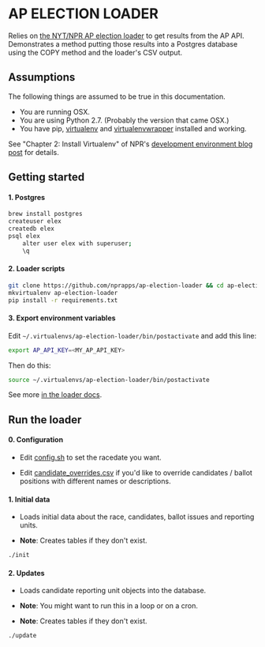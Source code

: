 # AP ELECTION LOADER
Relies on [the NYT/NPR AP election loader]() to get results from the AP API. Demonstrates a method putting those results into a Postgres database using the COPY method and the loader's CSV output.

## Assumptions
The following things are assumed to be true in this documentation.

* You are running OSX.
* You are using Python 2.7. (Probably the version that came OSX.)
* You have pip, [virtualenv](https://pypi.python.org/pypi/virtualenv) and [virtualenvwrapper](https://pypi.python.org/pypi/virtualenvwrapper) installed and working.

See "Chapter 2: Install Virtualenv" of NPR's [development environment blog post](http://blog.apps.npr.org/2013/06/06/how-to-setup-a-developers-environment.html) for details.

## Getting started

#### 1. Postgres
```bash
brew install postgres
createuser elex
createdb elex
psql elex
    alter user elex with superuser;
    \q
```

#### 2. Loader scripts
```bash
git clone https://github.com/nprapps/ap-election-loader && cd ap-election-loader
mkvirtualenv ap-election-loader
pip install -r requirements.txt
```

#### 3. Export environment variables
Edit `~/.virtualenvs/ap-election-loader/bin/postactivate` and add this line:

```bash
export AP_API_KEY=<MY_AP_API_KEY>
```

Then do this:

```bash
source ~/.virtualenvs/ap-election-loader/bin/postactivate
```

See more [in the loader docs]().

## Run the loader

#### 0. Configuration
* Edit [config.sh](https://github.com/newsdev/ap-election-loader/blob/master/config.sh) to set the racedate you want.

* Edit [candidate_overrides.csv](https://github.com/newsdev/ap-election-loader/blob/master/candidate_overrides.csv) if you'd like to override candidates / ballot positions with different names or descriptions.

#### 1. Initial data
* Loads initial data about the race, candidates, ballot issues and reporting units.

* **Note**: Creates tables if they don't exist.
```bash
./init
```

#### 2. Updates
* Loads candidate reporting unit objects into the database.

* **Note**: You might want to run this in a loop or on a cron.

* **Note**: Creates tables if they don't exist.

```bash
./update
```
